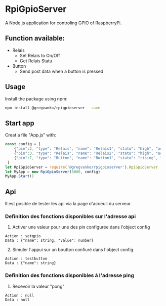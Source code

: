 # RpiGpioServer
A Node.js application for controling GPIO of RaspberryPi.

## Function available:
* Relais
    * Set Relais to On/Off
    * Get Relais Statu
* Button
    * Send post data when a button is pressed

## Usage
Install the package using npm:
```bash
npm install @gregvanko/rpigpioserver --save
```

## Start app
Creat a file "App.js" with:
```js
const config = [
    {"pin":2, "type": "Relais", "name": "Relais1", "statu": "high", "activeLow" : true, "TimeOut": 10},
    {"pin":3, "type": "Relais", "name": "Relais2", "statu": "high", "activeLow" : true, "TimeOut": 10},
    {"pin":7, "type": "Button", "name": "Button1", "statu": "rising", "debounceTimeout" : 500}
 ]
let RpiGpioServer = require('@gregvanko/rpigpioserver').RpiGpioServer
let MyApp = new RpiGpioServer(3000, config)
MyApp.Start()
```
## Api
Il est posible de tester les api via la page d'acceuil du serveur
### Definition des fonctions disponibles sur l'adresse **api**
1. Activer une valeur pour une des pin configurée dans l'object config
```
Action : setgpio
Data : {"name": string, "value": number}
```

2. Simuler l'appui sur un boutton confiuré dans l'object config
```
Action : testbutton
Data : {"name": string}
```

### Definition des fonctions disponibles à l'adresse **ping**
1. Recevoir la valeur "pong"
```
Action : null
Data : null
```